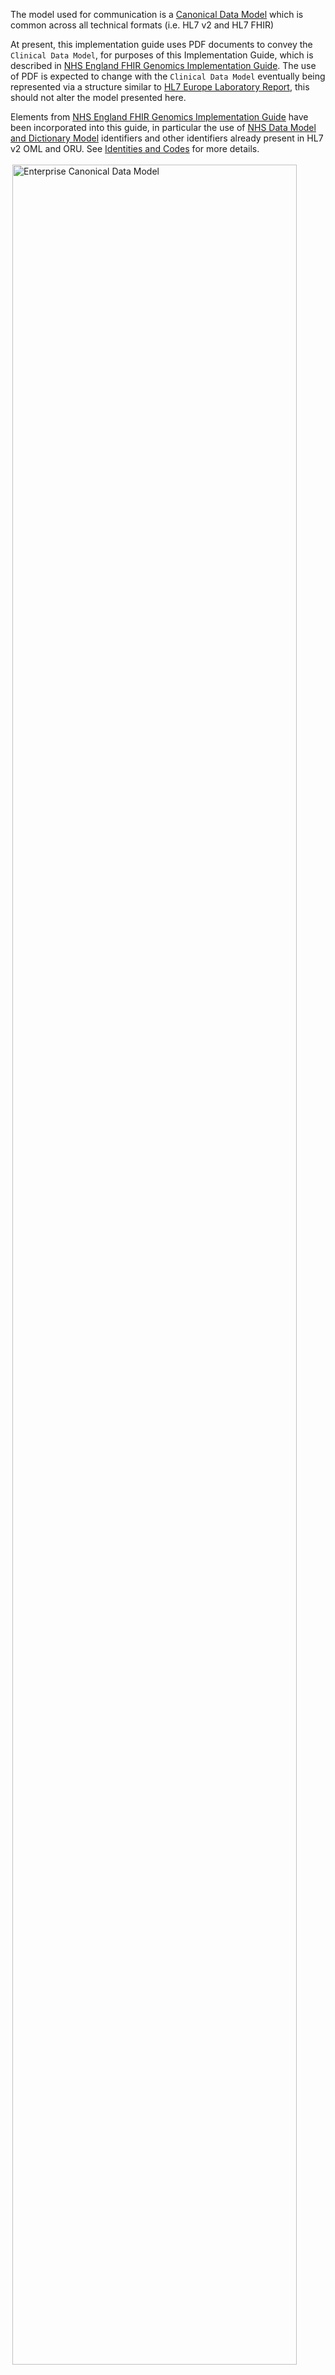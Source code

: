 
The model used for communication is a [Canonical Data Model](https://en.wikipedia.org/wiki/Canonical_model) which is common across all technical formats (i.e. HL7 v2 and HL7 FHIR)

At present, this implementation guide uses PDF documents to convey the `Clinical Data Model`, for purposes of this Implementation Guide, which is described in [NHS England FHIR Genomics Implementation Guide](https://simplifier.net/guide/fhir-genomics-implementation-guide/Home). The use of PDF is expected to change with the `Clinical Data Model` eventually being represented via a structure similar to [HL7 Europe Laboratory Report](https://build.fhir.org/ig/hl7-eu/laboratory/), this should not alter the model presented here. 

Elements from [NHS England FHIR Genomics Implementation Guide](https://simplifier.net/guide/fhir-genomics-implementation-guide/Home) have been incorporated into this guide, in particular the use of [NHS Data Model and Dictionary Model](https://www.datadictionary.nhs.uk/) identifiers and other identifiers already present in HL7 v2 OML and ORU. 
See [Identities and Codes](#identities-and-codes) for more details. 

<img style="padding:3px;width:95%;" src="Canonical Model.drawio.png" alt="Enterprise Canonical Data Model"/>
<br clear="all">
<p class="figureTitle">Enterprise Canonical Data Model</p> 
<br clear="all">

## Genomic Test Request Entity Model

### References

- [NHS Genomic Medicine Service test order forms](https://www.england.nhs.uk/publication/nhs-genomic-medicine-service-test-order-forms/)
 
### Model

<figure>
{%include orders-model.svg%}
<p id="fX.X.X.X-X" class="figureTitle">Genomics Test Request Model</p>
</figure>
<br clear="all">

A detailed description of this archetype which includes mappings to HL7 FHIR can be found [NHS England North-West Genomics Order Panel](Questionnaire-GenomicOrderPanel.html). This is also a minimal dataset based on `NHS Genomics MDM`

This also includes messaging concepts which are described in this guide to add compatibility with HL7 v2 and IHE LTW.

## Genomic Test Report Entity Model

### References

- [HL7 Version 2.5.1 Implementation Guide: Lab Results Interface (LRI), Release 1 from May 2017](https://confluence.hl7.org/download/attachments/25559919/2018%2004%2003%20-%20V2%20LRI%20-%20Ch.%205%20CG%20and%20Code%20System%20Tables.pdf?api=v2)
- [Genomics Reporting Implementation Guide](https://build.fhir.org/ig/HL7/genomics-reporting/index.html)
  - HL7 USA Oncology [minimal Common Oncology Data Elements (mCODE) Implementation Guide](https://build.fhir.org/ig/HL7/fhir-mCODE-ig/index.html)
- [openEHR Genomic variant result](https://ckm.openehr.org/ckm/archetypes/1013.1.3759)

### Model

<figure>
{%include reports-model.svg%}
<p id="fX.X.X.X-X" class="figureTitle">Genomics Test Report Model</p>
</figure>
<br clear="all">

## Identities and Codes

Both models have a very strong focus on the use of [Correlation Identifier (Enterprise Integration Patterns)](https://www.enterpriseintegrationpatterns.com/patterns/messaging/CorrelationIdentifier.html) or [Rule 3: Reference Other Aggregates by Identity (Implementing Domain Driven Design)](https://www.archi-lab.io/infopages/ddd/aggregate-design-rules-vernon.html#rule-3-reference-other-aggregates-by-identity), which is also consistent with IHE/HL7 concepts of [Bounded Context (martinfowler.com)](https://martinfowler.com/bliki/BoundedContext.html) 

In practice this means, the following FHIR resources will have the following identifiers within the `IHE Laboratory Testing Workflow` domain:

- ServiceRequest
  - [Placer Order Number](StructureDefinition-PlacerOrderNumber.html)
  - [Filler Order Number](StructureDefinition-FillerOrderNumber.html)
  - [Placer Group Number](StructureDefinition-PlacerGroupNumber.html)
  - [Accession Number](StructureDefinition-AccessionNumber.html)
 
- Specimen
  - identifier
  - [Accession Number](StructureDefinition-AccessionNumber.html)
- DiagnosticReport
  - identifier
  - [Filler Order Number](StructureDefinition-FillerOrderNumber.html)
  - [Accession Number](StructureDefinition-AccessionNumber.html)
- Patient (not strictly within the domain but included for HL7/IHE/NHSE compatability reasons)
  - [NHS Number](StructureDefinition-NHSNumber.html)
  - [Medical Record Number](StructureDefinition-MedicalRecordNumber.html)
- Encounter
  - [Visit Number](StructureDefinition-VisitNumber.html)

This includes making use of FHIR Identifier `assigner.identifier.value` (HL7 v2 `Assigning Facility` in a variety of ID types) to distinguish these identifiers between different organisations, the recommendation is to use [ODS Code](https://www.datadictionary.nhs.uk/attributes/organisation_code.html), e.g.

```aiignore
    {
      "type" : {
        "coding" : [
          {
            "system" : "http://terminology.hl7.org/CodeSystem/v2-0203",
            "code" : "ACSN"
          }
        ]
      },
      "value" : "1001166717",
      "assigner" : {
        "identifier" : {
          "system" : "https://fhir.nhs.uk/Id/ods-organization-code",
          "value" : "699X0"
        }
      }
    }
```

### References to other domains

Is present around Organisation, Practioner and PractitionerRole. NHS England has expressed a preference to use NHS England Identifiers, these are:

- Organization 
  - [ODS Code](StructureDefinition-OrganisationCode.html)
- Practitioner
  - [Practitioner Identifiers](StructureDefinition-EnglandPractitionerIdentifier.html) (GMP and GMC Numbers)
- PractitionerRole
  - [ODS Code](StructureDefinition-OrganisationCode.html)
  - [Practitioner Identifiers](StructureDefinition-EnglandPractitionerIdentifier.html)

### Codes or Resources

This is for discussion, this applies to FHIR resources identified as not being entities (and the use of identifier is not mandatory). These include:

- Observation
- Condition

In FHIR the codes for these will be [CodeableConcept](https://hl7.org/fhir/R4/datatypes.html#CodeableConcept) (HL7 v2 CE Data Types). It is excepted NHS England will

- express a preference towards [SNOMED CT](https://digital.nhs.uk/services/terminology-and-classifications/snomed-ct)
- use FHIR Resources to represent these.

The use of FHIR resources for data which is currently HL7 v2 CE Data Type may need to be questioned. 
For example mapping of HL7 v2 `ORC-16` is to `ServiceRequest.requestCode` according to [ServiceRquest - HL7 v2 Mapping](https://digital.nhs.uk/services/terminology-and-classifications/snomed-ct), this is a v2 CE to FHIR CodeableConcept conversion. 
Curently this is stated as an implied `ServiceRequest.requestReference` mapping (ISSUE link: [NHS England Developer Community Genomics Order Management Service - FHIR ServiceRequest reason](https://developer.community.nhs.uk/t/genomics-order-management-service-fhir-servicerequest-reason/4396))

